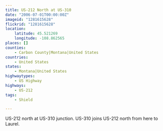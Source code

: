 ```yaml
---
title: US-212 North at US-310
date: "2006-07-01T00:00:00Z"
imageid: "1281615628"
flickrid: "1281615628"
location:
    latitude: 45.521269
    longitude: -108.862565
places: []
counties:
    - Carbon County|Montana|United States
countries:
    - United States
states:
    - Montana|United States
highwaytypes:
    - US Highway
highways:
    - US-212
tags:
    - Shield

---
```

US-212 north at US-310 junction.  US-310 joins US-212 north from here to Laurel.